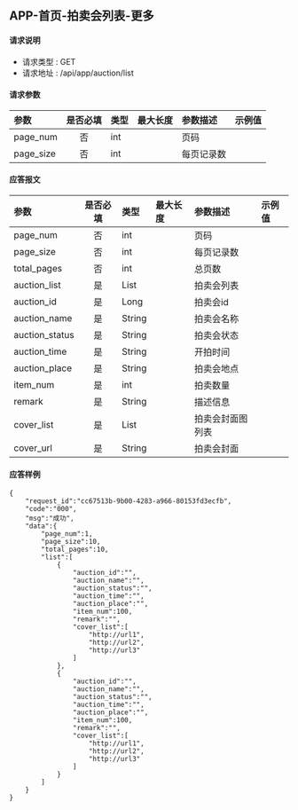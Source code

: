 ## APP-首页-拍卖会列表-更多

#### 请求说明

* 请求类型 : GET
* 请求地址 : /api/app/auction/list

#### 请求参数
| 参数               | 是否必填 | 类型    | 最大长度 | 参数描述   | 示例值 |
|:-------------------|:---------:|:--------|:---------|:-----------|:-------|
| page_num     	     |    否    | int     |          | 页码 		|        |
| page_size          |    否    | int     |          | 每页记录数	|     |


#### 应答报文
| 参数                | 是否必填 | 类型         | 最大长度 | 参数描述     | 示例值       |
| :------------------ | :------: | :----------- | :------- | :----------- | :----------- |
| page_num            |    否    | int          |          | 页码                |            |
| page_size           |    否    | int          |          | 每页记录数                |            |
| total_pages         |    否    | int          |          | 总页数                |            |
| auction_list        |    是    | List         |          | 拍卖会列表 |              |
| auction_id          |    是    | Long         |          | 拍卖会id   |              |
| auction_name        |    是    | String       |          | 拍卖会名称   |              |
| auction_status      |    是    | String       |          | 拍卖会状态   |              |
| auction_time        |    是    | String       |          | 开拍时间   |  |
| auction_place       |    是    | String       |          | 拍卖会地点       |              |
| item_num            |    是    | int          |          | 拍卖数量 |              |
| remark              |    是    | String       |          | 描述信息 |              |
| cover_list          |    是    | List         |          | 拍卖会封面图列表 |              |
| cover_url           |    是    | String       |          | 拍卖会封面   |              |


#### 应答样例

```
{
    "request_id":"cc67513b-9b00-4283-a966-80153fd3ecfb",
    "code":"000",
    "msg":"成功",
    "data":{
        "page_num":1,
        "page_size":10,
        "total_pages":10,
        "list":[
            {
                "auction_id":"",
                "auction_name":"",
                "auction_status":"",
                "auction_time":"",
                "auction_place":"",
                "item_num":100,
                "remark":"",
                "cover_list":[
                    "http://url1",
                    "http://url2",
                    "http://url3"
                ]
            },
            {
                "auction_id":"",
                "auction_name":"",
                "auction_status":"",
                "auction_time":"",
                "auction_place":"",
                "item_num":100,
                "remark":"",
                "cover_list":[
                    "http://url1",
                    "http://url2",
                    "http://url3"
                ]
            }
        ]
    }
}

```
